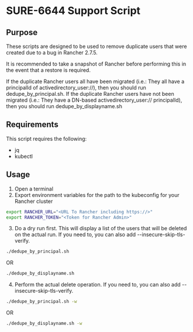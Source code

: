 # SURE-6644 Support Script

## Purpose

These scripts are designed to be used to remove duplicate users that were created due to a bug in Rancher 2.7.5.

It is recommended to take a snapshot of Rancher before performing this in the event that a restore is required.

If the duplicate Rancher users all have been migrated (i.e.:  They all have a principalId of activedirectory_user://<hex guid string>), then you should run dedupe_by_principal.sh.
If the duplicate Rancher users have not been migrated (i.e.: They have a DN-based activedirectory_user:// principalId), then you should run dedupe_by_displayname.sh

## Requirements

This script requires the following:

- jq
- kubectl

## Usage

1. Open a terminal
2. Export environment variables for the path to the kubeconfig for your Rancher cluster

```bash
export RANCHER_URL="<URL To Rancher including https://>"
export RANCHER_TOKEN="<Token for Rancher Admin>"
```

3. Do a dry run first.  This will display a list of the users that will be deleted on the actual run. If you need to, you can also add --insecure-skip-tls-verify.

```bash
./dedupe_by_principal.sh
```
OR
```bash
./dedupe_by_displayname.sh
```

4. Perform the actual delete operation.  If you need to, you can also add --insecure-skip-tls-verify.

```bash
./dedupe_by_principal.sh -w
```
OR
```bash
./dedupe_by_displayname.sh -w
```
